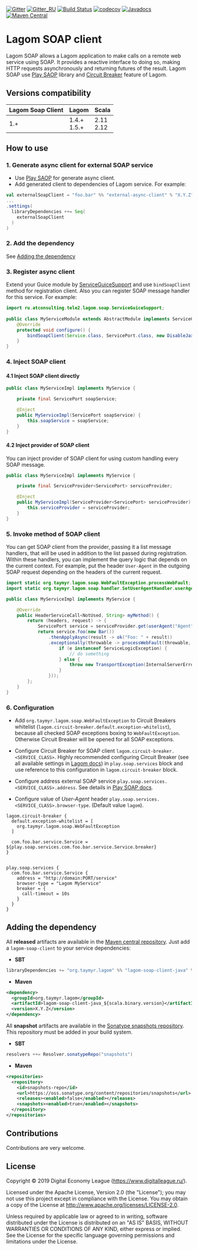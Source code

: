 [![Gitter](https://img.shields.io/badge/chat-gitter-purple.svg)](https://gitter.im/taymyr/taymyr)
[![Gitter_RU](https://img.shields.io/badge/chat-russian%20channel-purple.svg)](https://gitter.im/taymyr/taymyr_ru)
[![Build Status](https://travis-ci.org/taymyr/lagom-soap-client.svg?branch=master)](https://travis-ci.org/taymyr/lagom-soap-client)
[![codecov](https://codecov.io/gh/taymyr/lagom-soap-client/branch/master/graph/badge.svg)](https://codecov.io/gh/taymyr/lagom-soap-client)
[![Javadocs](https://www.javadoc.io/badge/org.taymyr.lagom/lagom-soap-client-java_2.12.svg)](https://www.javadoc.io/doc/org.taymyr.lagom/lagom-soap-client-java_2.12)
[![Maven Central](https://img.shields.io/maven-central/v/org.taymyr.lagom/lagom-soap-client-java_2.12.svg)](https://search.maven.org/search?q=a:lagom-soap-client-java_2.12%20AND%20g:org.taymyr.lagom)

# Lagom SOAP client

Lagom SOAP allows a Lagom application to make calls on a remote web service using SOAP. 
It provides a reactive interface to doing so, making HTTP requests asynchronously and returning futures of the result.
Lagom SOAP use [Play SAOP](https://github.com/playframework/play-soap) library and 
[Circuit Breaker](https://www.lagomframework.com/documentation/current/scala/ServiceClients.html#Circuit-Breakers) feature of Lagom.

## Versions compatibility

| Lagom Soap Client | Lagom           | Scala          |
|-------------------|-----------------|----------------|
| 1.+               | 1.4.+ <br> 1.5.+| 2.11 <br> 2.12 |

## How to use

### 1. Generate async client for external SOAP service

* Use [Play SAOP](https://github.com/playframework/play-soap) for generate async client.
* Add generated client to dependencies of Lagom service. For example:
```scala
val externalSoapClient = "foo.bar" %% "external-async-client" % "X.Y.Z"
...
.settings(
  libraryDependencies ++= Seq(
    externalSoapClient
  )
)

```

### 2. Add the dependency

See [Adding the dependency](#adding-the-dependency)

### 3. Register async client

Extend your Guice module by [ServiceGuiceSupport](java/src/main/kotlin/org/taymyr/lagom/soap/ServiceGuiceSupport.kt) 
and use `bindSoapClient` method for registration client. Also you can register SOAP message handler for this service.
For example:

```java
import ru.atconsulting.tele2.lagom.soap.ServiceGuiceSupport;
    
public class MyServiceModule extends AbstractModule implements ServiceGuiceSupport {
    @Override
    protected void configure() {
        bindSoapClient(Service.class, ServicePort.class, new DisableJaxbValidationHandler());
    }
}

```

### 4. Inject SOAP client

#### 4.1 Inject SOAP client directly

```java
public class MyServiceImpl implements MyService {

    private final ServicePort soapService;

    @Inject
    public MyServiceImpl(ServicePort soapService) {
        this.soapService = soapService;
    }
}

```

#### 4.2 Inject provider of SOAP client

You can inject provider of SOAP client for using custom handling every SOAP message.

```java
public class MyServiceImpl implements MyService {

    private final ServiceProvider<ServicePort> serviceProvider;

    @Inject
    public MyServiceImpl(ServiceProvider<ServicePort> serviceProvider) {
        this.serviceProvider = serviceProvider;
    }
}

```

### 5. Invoke method of SOAP client

You can get SOAP client from the provider, passing it a list message handlers, that will be used in addition to the list passed during registration.
Within these handlers, you can implement the query logic that depends on the current context. For example, put the header `User-Agent` in the outgoing SOAP request
depending on the headers of the current request.

```java
import static org.taymyr.lagom.soap.WebFaultException.processWebFault;
import static org.taymyr.lagom.soap.handler.SetUserAgentHandler.userAgent;

public class MyServiceImpl implements MyService {

    @Override
    public HeaderServiceCall<NotUsed, String> myMethod() {
        return (headers, request) -> {
            ServicePort service = serviceProvider.get(userAgent("Agent"));
            return service.foo(new Bar())
                .thenApplyAsync(result -> ok("Foo: " + result))
                .exceptionally(throwable -> processWebFault(throwable, e -> {
                    if (e instanceof ServiceLogicException) {
                        // do something
                    } else {
                        throw new TransportException(InternalServerError, new ExceptionMessage("", ""));
                    }
                }));
        };
    }
}
```

### 6. Configuration

* Add `org.taymyr.lagom.soap.WebFaultException` to Circuit Breakers whitelist (`lagom.circuit-breaker.default.exception-whitelist`), 
  because all checked SOAP exceptions boxing to `WebFaultException`. Otherwise Circuit Breaker will be opened for all SOAP exceptions.

* Configure Circuit Breaker for SOAP client `lagom.circuit-breaker.<SERVICE_CLASS>`. 
  Highly recommended configuring Circuit Breaker (see all available settings in [Lagom docs](https://www.lagomframework.com/documentation/current/scala/ServiceClients.html#Circuit-Breaker-Configuration)) 
  in `play.soap.services` block and use reference to this configuration in `lagom.circuit-breaker` block.
   
* Configure address external SOAP service `play.soap.services.<SERVICE_CLASS>.address`. See details in [Play SOAP docs](https://playframework.github.io/play-soap/PlaySoapClient.html).

* Configure value of _User-Agent_ header `play.soap.services.<SERVICE_CLASS>.browser-type`. (Default value `lagom`).

```HOCON
lagom.circuit-breaker {
  default.exception-whitelist = [
    org.taymyr.lagom.soap.WebFaultException
  ]

  com.foo.bar.service.Service = ${play.soap.services.com.foo.bar.service.Service.breaker}
}


play.soap.services {
  com.foo.bar.service.Service {
    address = "http://domain:PORT/service"
    browser-type = "Lagom MyService"
    breaker = {
      call-timeout = 10s
    }
  }
}
```

## Adding the dependency

All **released** artifacts are available in the [Maven central repository](https://search.maven.org/search?q=a:lagom-soap-client-java_2.12%20AND%20g:org.taymyr.lagom).
Just add a `lagom-soap-client` to your service dependencies:

* **SBT**

```scala
libraryDependencies += "org.taymyr.lagom" %% "lagom-soap-client-java" % "X.Y.Z"
```

* **Maven**

```xml
<dependency>
  <groupId>org.taymyr.lagom</groupId>
  <artifactId>lagom-soap-client-java_${scala.binary.version}</artifactId>
  <version>X.Y.Z</version>
</dependency>
```

All **snapshot** artifacts are available in the [Sonatype snapshots repository](https://oss.sonatype.org/content/repositories/snapshots/org/taymyr/lagom).
This repository must be added in your build system. 

* **SBT**

```scala
resolvers ++= Resolver.sonatypeRepo("snapshots")
```

* **Maven**
```xml
<repositories>
  <repository>
    <id>snapshots-repo</id>
    <url>https://oss.sonatype.org/content/repositories/snapshots</url>
    <releases><enabled>false</enabled></releases>
    <snapshots><enabled>true</enabled></snapshots>
  </repository>
</repositories>
``` 

## Contributions

Contributions are very welcome.

## License

Copyright © 2019 Digital Economy League (https://www.digitalleague.ru/).

Licensed under the Apache License, Version 2.0 (the "License"); you may not use this project except in compliance with the License. You may obtain a copy of the License at http://www.apache.org/licenses/LICENSE-2.0.

Unless required by applicable law or agreed to in writing, software distributed under the License is distributed on an "AS IS" BASIS, WITHOUT WARRANTIES OR CONDITIONS OF ANY KIND, either express or implied. See the License for the specific language governing permissions and limitations under the License.
